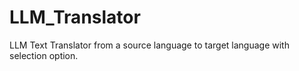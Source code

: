 # LLM_Translator
LLM Text Translator from a source language to target language with selection option. 
